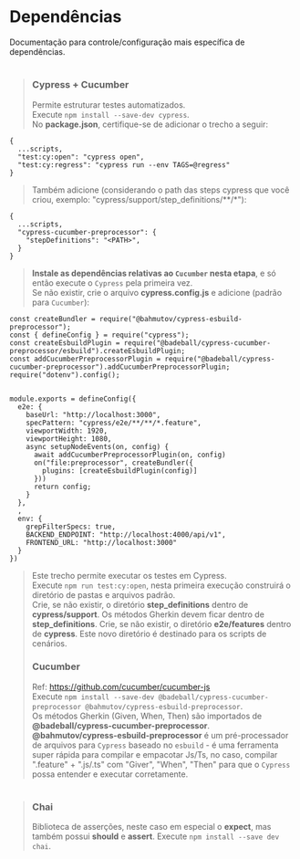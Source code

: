 # Dependências
Documentação para controle/configuração mais específica de dependências.


> # 
> ### Cypress + Cucumber
> Permite estruturar testes automatizados.  
> Execute `npm install --save-dev cypress`.  
> No **package.json**, certifique-se de adicionar o trecho a seguir:  
```
{
  ...scripts,
  "test:cy:open": "cypress open",
  "test:cy:regress": "cypress run --env TAGS=@regress"
}
```
> Também adicione (considerando o path das steps cypress que você criou, exemplo: "cypress/support/step_definitions/**/*"):  
```
{
  ...scripts,
  "cypress-cucumber-preprocessor": {
    "stepDefinitions": "<PATH>",
  }
}
```
> **Instale as dependências relativas ao `Cucumber` nesta etapa**, e só então execute o `Cypress` pela primeira vez.  
> Se não existir, crie o arquivo **cypress.config.js** e adicione (padrão para `Cucumber`):

```
const createBundler = require("@bahmutov/cypress-esbuild-preprocessor");
const { defineConfig } = require("cypress");
const createEsbuildPlugin = require("@badeball/cypress-cucumber-preprocessor/esbuild").createEsbuildPlugin;
const addCucumberPreprocessorPlugin = require("@badeball/cypress-cucumber-preprocessor").addCucumberPreprocessorPlugin;
require("dotenv").config();


module.exports = defineConfig({
  e2e: {
    baseUrl: "http://localhost:3000",
    specPattern: "cypress/e2e/**/**/*.feature",
    viewportWidth: 1920,
    viewportHeight: 1080,
    async setupNodeEvents(on, config) {
      await addCucumberPreprocessorPlugin(on, config)
      on("file:preprocessor", createBundler({
        plugins: [createEsbuildPlugin(config)]
      }))
      return config;
    }
  },
  ,
  env: {
    grepFilterSpecs: true,
    BACKEND_ENDPOINT: "http://localhost:4000/api/v1",
    FRONTEND_URL: "http://localhost:3000"
  }
})
```
> Este trecho permite executar os testes em Cypress.  
> Execute `npm run test:cy:open`, nesta primeira execução construirá o diretório de pastas e arquivos padrão.  
> Crie, se não existir, o diretório **step_definitions** dentro de **cypress/support**. Os métodos Gherkin devem ficar dentro de **step_definitions**.
> Crie, se não existir, o diretório **e2e/features** dentro de **cypress**. Este novo diretório é destinado para os scripts de cenários.  
> ### Cucumber
> Ref: https://github.com/cucumber/cucumber-js  
> Execute `npm install --save-dev @badeball/cypress-cucumber-preprocessor @bahmutov/cypress-esbuild-preprocessor`.  
> Os métodos Gherkin (Given, When, Then) são importados de **@badeball/cypress-cucumber-preprocessor**.  
> **@bahmutov/cypress-esbuild-preprocessor** é um pré-processador de arquivos para `Cypress` baseado no `esbuild` - é uma ferramenta super rápida para compilar e empacotar Js/Ts, no caso, compilar ".feature" + ".js/.ts" com "Giver", "When", "Then" para que o `Cypress` possa entender e executar corretamente.  
> #

> #
> ### Chai
> Biblioteca de asserções, neste caso em especial o **expect**, mas também possui **should** e **assert**.
> Execute `npm install --save dev chai`.
> #
